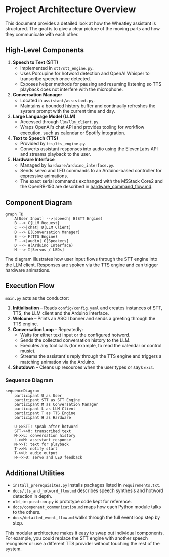 # Project Architecture Overview

This document provides a detailed look at how the Wheatley assistant is structured. The goal is to give a clear picture of the moving parts and how they communicate with each other.

## High-Level Components

1. **Speech to Text (STT)**
   - Implemented in `stt/stt_engine.py`.
   - Uses Porcupine for hotword detection and OpenAI Whisper to transcribe speech once detected.
   - Exposes helper methods for pausing and resuming listening so TTS playback does not interfere with the microphone.
2. **Conversation Manager**
   - Located in `assistant/assistant.py`.
   - Maintains a bounded history buffer and continually refreshes the system prompt with the current time and day.
3. **Large Language Model (LLM)**
   - Accessed through `llm/llm_client.py`.
   - Wraps OpenAI's chat API and provides tooling for workflow execution, such as calendar or Spotify integration.
4. **Text to Speech (TTS)**
   - Provided by `tts/tts_engine.py`.
   - Converts assistant responses into audio using the ElevenLabs API and streams playback to the user.
5. **Hardware Interface**
   - Managed by `hardware/arduino_interface.py`.
   - Sends servo and LED commands to an Arduino-based controller for expressive animations.
   - The exact serial commands exchanged with the M5Stack Core2 and the OpenRB‑150 are described in [hardware_command_flow.md](hardware_command_flow.md).

## Component Diagram

```mermaid
graph TD
    A[User Input] -->|speech| B(STT Engine)
    B --> C{LLM Request}
    C -->|chat| D(LLM Client)
    D --> E(Conversation Manager)
    E --> F(TTS Engine)
    F -->|audio| G[Speakers]
    D --> H(Arduino Interface)
    H --> I[Servos / LEDs]
```

The diagram illustrates how user input flows through the STT engine into the LLM client. Responses are spoken via the TTS engine and can trigger hardware animations.

## Execution Flow

`main.py` acts as the conductor:

1. **Initialisation** – Reads `config/config.yaml` and creates instances of STT, TTS, the LLM client and the Arduino interface.
2. **Welcome** – Prints an ASCII banner and sends a greeting through the TTS engine.
3. **Conversation Loop** – Repeatedly:
   - Waits for either text input or the configured hotword.
   - Sends the collected conversation history to the LLM.
   - Executes any tool calls (for example, to read the calendar or control music).
   - Streams the assistant's reply through the TTS engine and triggers a matching animation via the Arduino.
4. **Shutdown** – Cleans up resources when the user types or says `exit`.

### Sequence Diagram

```mermaid
sequenceDiagram
    participant U as User
    participant STT as STT Engine
    participant M as Conversation Manager
    participant L as LLM Client
    participant T as TTS Engine
    participant H as Hardware

    U->>STT: speak after hotword
    STT->>M: transcribed text
    M->>L: conversation history
    L->>M: assistant response
    M->>T: text for playback
    T->>H: notify start
    T->>U: audio output
    H-->>U: servo and LED feedback
```

## Additional Utilities

- `install_prerequisites.py` installs packages listed in `requirements.txt`.
- `docs/tts_and_hotword_flow.md` describes speech synthesis and hotword detection in depth.
- `old_inspiration.py` is prototype code kept for reference.
- `docs/component_communication.md` maps how each Python module talks to the others.
- `docs/detailed_event_flow.md` walks through the full event loop step by step.

This modular architecture makes it easy to swap out individual components. For example, you could replace the STT engine with another speech recogniser or use a different TTS provider without touching the rest of the system.

